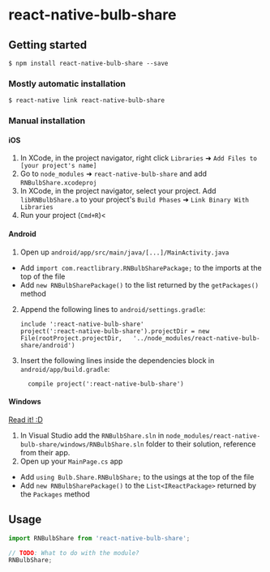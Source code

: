 
# react-native-bulb-share

## Getting started

`$ npm install react-native-bulb-share --save`

### Mostly automatic installation

`$ react-native link react-native-bulb-share`

### Manual installation


#### iOS

1. In XCode, in the project navigator, right click `Libraries` ➜ `Add Files to [your project's name]`
2. Go to `node_modules` ➜ `react-native-bulb-share` and add `RNBulbShare.xcodeproj`
3. In XCode, in the project navigator, select your project. Add `libRNBulbShare.a` to your project's `Build Phases` ➜ `Link Binary With Libraries`
4. Run your project (`Cmd+R`)<

#### Android

1. Open up `android/app/src/main/java/[...]/MainActivity.java`
  - Add `import com.reactlibrary.RNBulbSharePackage;` to the imports at the top of the file
  - Add `new RNBulbSharePackage()` to the list returned by the `getPackages()` method
2. Append the following lines to `android/settings.gradle`:
  	```
  	include ':react-native-bulb-share'
  	project(':react-native-bulb-share').projectDir = new File(rootProject.projectDir, 	'../node_modules/react-native-bulb-share/android')
  	```
3. Insert the following lines inside the dependencies block in `android/app/build.gradle`:
  	```
      compile project(':react-native-bulb-share')
  	```

#### Windows
[Read it! :D](https://github.com/ReactWindows/react-native)

1. In Visual Studio add the `RNBulbShare.sln` in `node_modules/react-native-bulb-share/windows/RNBulbShare.sln` folder to their solution, reference from their app.
2. Open up your `MainPage.cs` app
  - Add `using Bulb.Share.RNBulbShare;` to the usings at the top of the file
  - Add `new RNBulbSharePackage()` to the `List<IReactPackage>` returned by the `Packages` method


## Usage
```javascript
import RNBulbShare from 'react-native-bulb-share';

// TODO: What to do with the module?
RNBulbShare;
```
  